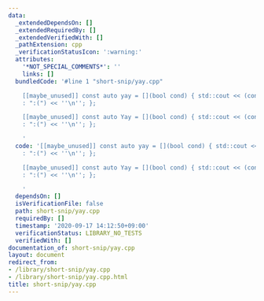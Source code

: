 ```yaml
---
data:
  _extendedDependsOn: []
  _extendedRequiredBy: []
  _extendedVerifiedWith: []
  _pathExtension: cpp
  _verificationStatusIcon: ':warning:'
  attributes:
    '*NOT_SPECIAL_COMMENTS*': ''
    links: []
  bundledCode: '#line 1 "short-snip/yay.cpp"

    [[maybe_unused]] const auto yay = [](bool cond) { std::cout << (cond ? "yay!"
    : ":(") << ''\n''; };

    [[maybe_unused]] const auto Yay = [](bool cond) { std::cout << (cond ? "Yay!"
    : ":(") << ''\n''; };

    '
  code: '[[maybe_unused]] const auto yay = [](bool cond) { std::cout << (cond ? "yay!"
    : ":(") << ''\n''; };

    [[maybe_unused]] const auto Yay = [](bool cond) { std::cout << (cond ? "Yay!"
    : ":(") << ''\n''; };

    '
  dependsOn: []
  isVerificationFile: false
  path: short-snip/yay.cpp
  requiredBy: []
  timestamp: '2020-09-17 14:12:50+09:00'
  verificationStatus: LIBRARY_NO_TESTS
  verifiedWith: []
documentation_of: short-snip/yay.cpp
layout: document
redirect_from:
- /library/short-snip/yay.cpp
- /library/short-snip/yay.cpp.html
title: short-snip/yay.cpp
---
```

